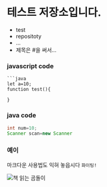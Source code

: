 # 테스트 저장소입니다.
- test
- repositoty
- ...
- 제목은 #을 써서...

### javascript code
```script
```java
let a=10;
function test(){

}

```

### java code
```java
int num=10;
Scanner scan=new Scanner
```

### 예이
마크다운 사용법도 익혀 놓읍시다
`화이팅!`

![책 읽는 곰돌이](https://github.com/user-attachments/assets/a09a154c-a1c2-4b46-8ae5-36322ea52ff7)
